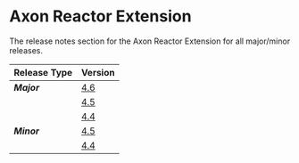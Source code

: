 # Axon Reactor Extension

The release notes section for the Axon Reactor Extension for all major/minor releases.

| Release Type | Version                                        |
|:-------------|:-----------------------------------------------|
| _**Major**_  | [4.6](rn-reactor-major-releases.md#release-46) |
|              | [4.5](rn-reactor-major-releases.md#release-45) |
|              | [4.4](rn-reactor-major-releases.md#release-44) |
| _**Minor**_  | [4.5](rn-reactor-minor-releases.md#release-45) |
|              | [4.4](rn-reactor-minor-releases.md#release-44) |

